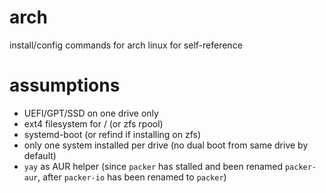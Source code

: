 # arch
install/config commands for arch linux for self-reference

# assumptions
- UEFI/GPT/SSD on one drive only
- ext4 filesystem for / (or zfs rpool)
- systemd-boot (or refind if installing on zfs)
- only one system installed per drive (no dual boot from same drive by default)
- `yay` as AUR helper (since `packer` has stalled and been renamed `packer-aur`, after `packer-io` has been renamed to `packer`)
